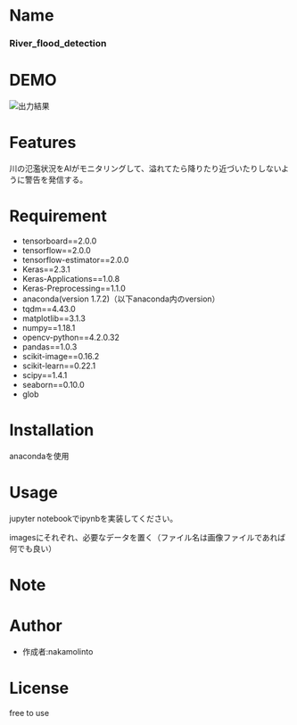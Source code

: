 # Name
### River_flood_detection

# DEMO

![出力結果](https://qiita-user-contents.imgix.net/https%3A%2F%2Fqiita-image-store.s3.ap-northeast-1.amazonaws.com%2F0%2F658518%2F6264f061-4ad7-c407-3850-c67db968830f.png?ixlib=rb-1.2.2&auto=format&gif-q=60&q=75&w=1400&fit=max&s=e7a23e2d047501c505d34d0cf8d0a497
)

# Features

川の氾濫状況をAIがモニタリングして、溢れてたら降りたり近づいたりしないように警告を発信する。

# Requirement

- tensorboard==2.0.0
- tensorflow==2.0.0
- tensorflow-estimator==2.0.0
- Keras==2.3.1
- Keras-Applications==1.0.8
- Keras-Preprocessing==1.1.0
- anaconda(version 1.7.2)（以下anaconda内のversion）
-   tqdm==4.43.0
-   matplotlib==3.1.3
-   numpy==1.18.1
-   opencv-python==4.2.0.32
-   pandas==1.0.3
-   scikit-image==0.16.2
-   scikit-learn==0.22.1
-   scipy==1.4.1
-   seaborn==0.10.0
-   glob



# Installation

anacondaを使用


# Usage

jupyter notebookでipynbを実装してください。

imagesにそれぞれ、必要なデータを置く（ファイル名は画像ファイルであれば何でも良い）

# Note


# Author

* 作成者:nakamolinto

# License
free to use
